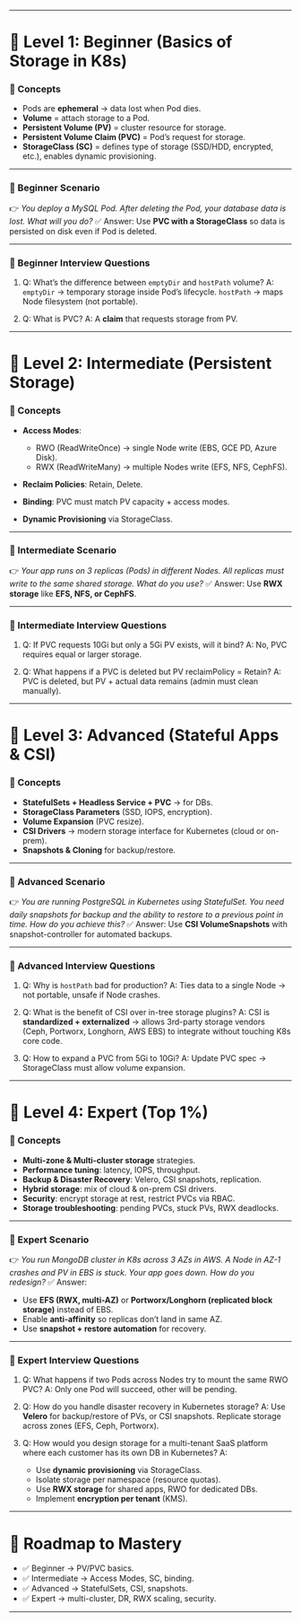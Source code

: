 
---

# 🚀 Level 1: Beginner (Basics of Storage in K8s)

### 🔹 Concepts

* Pods are **ephemeral** → data lost when Pod dies.
* **Volume** = attach storage to a Pod.
* **Persistent Volume (PV)** = cluster resource for storage.
* **Persistent Volume Claim (PVC)** = Pod’s request for storage.
* **StorageClass (SC)** = defines type of storage (SSD/HDD, encrypted, etc.), enables dynamic provisioning.

---

### 🔹 Beginner Scenario

👉 *You deploy a MySQL Pod. After deleting the Pod, your database data is lost. What will you do?*
✅ Answer: Use **PVC with a StorageClass** so data is persisted on disk even if Pod is deleted.

---

### 🔹 Beginner Interview Questions

1. Q: What’s the difference between `emptyDir` and `hostPath` volume?
   A: `emptyDir` → temporary storage inside Pod’s lifecycle. `hostPath` → maps Node filesystem (not portable).

2. Q: What is PVC?
   A: A **claim** that requests storage from PV.

---

# 🚀 Level 2: Intermediate (Persistent Storage)

### 🔹 Concepts

* **Access Modes**:

  * RWO (ReadWriteOnce) → single Node write (EBS, GCE PD, Azure Disk).
  * RWX (ReadWriteMany) → multiple Nodes write (EFS, NFS, CephFS).
* **Reclaim Policies**: Retain, Delete.
* **Binding**: PVC must match PV capacity + access modes.
* **Dynamic Provisioning** via StorageClass.

---

### 🔹 Intermediate Scenario

👉 *Your app runs on 3 replicas (Pods) in different Nodes. All replicas must write to the same shared storage. What do you use?*
✅ Answer: Use **RWX storage** like **EFS, NFS, or CephFS**.

---

### 🔹 Intermediate Interview Questions

1. Q: If PVC requests 10Gi but only a 5Gi PV exists, will it bind?
   A: No, PVC requires equal or larger storage.

2. Q: What happens if a PVC is deleted but PV reclaimPolicy = Retain?
   A: PVC is deleted, but PV + actual data remains (admin must clean manually).

---

# 🚀 Level 3: Advanced (Stateful Apps & CSI)

### 🔹 Concepts

* **StatefulSets + Headless Service + PVC** → for DBs.
* **StorageClass Parameters** (SSD, IOPS, encryption).
* **Volume Expansion** (PVC resize).
* **CSI Drivers** → modern storage interface for Kubernetes (cloud or on-prem).
* **Snapshots & Cloning** for backup/restore.

---

### 🔹 Advanced Scenario

👉 *You are running PostgreSQL in Kubernetes using StatefulSet. You need daily snapshots for backup and the ability to restore to a previous point in time. How do you achieve this?*
✅ Answer: Use **CSI VolumeSnapshots** with snapshot-controller for automated backups.

---

### 🔹 Advanced Interview Questions

1. Q: Why is `hostPath` bad for production?
   A: Ties data to a single Node → not portable, unsafe if Node crashes.

2. Q: What is the benefit of CSI over in-tree storage plugins?
   A: CSI is **standardized + externalized** → allows 3rd-party storage vendors (Ceph, Portworx, Longhorn, AWS EBS) to integrate without touching K8s core code.

3. Q: How to expand a PVC from 5Gi to 10Gi?
   A: Update PVC spec → StorageClass must allow volume expansion.

---

# 🚀 Level 4: Expert (Top 1%)

### 🔹 Concepts

* **Multi-zone & Multi-cluster storage** strategies.
* **Performance tuning**: latency, IOPS, throughput.
* **Backup & Disaster Recovery**: Velero, CSI snapshots, replication.
* **Hybrid storage**: mix of cloud & on-prem CSI drivers.
* **Security**: encrypt storage at rest, restrict PVCs via RBAC.
* **Storage troubleshooting**: pending PVCs, stuck PVs, RWX deadlocks.

---

### 🔹 Expert Scenario

👉 *You run MongoDB cluster in K8s across 3 AZs in AWS. A Node in AZ-1 crashes and PV in EBS is stuck. Your app goes down. How do you redesign?*
✅ Answer:

* Use **EFS (RWX, multi-AZ)** or **Portworx/Longhorn (replicated block storage)** instead of EBS.
* Enable **anti-affinity** so replicas don’t land in same AZ.
* Use **snapshot + restore automation** for recovery.

---

### 🔹 Expert Interview Questions

1. Q: What happens if two Pods across Nodes try to mount the same RWO PVC?
   A: Only one Pod will succeed, other will be pending.

2. Q: How do you handle disaster recovery in Kubernetes storage?
   A: Use **Velero** for backup/restore of PVs, or CSI snapshots. Replicate storage across zones (EFS, Ceph, Portworx).

3. Q: How would you design storage for a multi-tenant SaaS platform where each customer has its own DB in Kubernetes?
   A:

   * Use **dynamic provisioning** via StorageClass.
   * Isolate storage per namespace (resource quotas).
   * Use **RWX storage** for shared apps, RWO for dedicated DBs.
   * Implement **encryption per tenant** (KMS).

---

# 📌 Roadmap to Mastery

* ✅ Beginner → PV/PVC basics.
* ✅ Intermediate → Access Modes, SC, binding.
* ✅ Advanced → StatefulSets, CSI, snapshots.
* ✅ Expert → multi-cluster, DR, RWX scaling, security.

---

